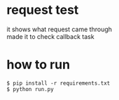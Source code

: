 # request test
it shows what request came through  
made it to check callback task

# how to run
```
$ pip install -r requirements.txt
$ python run.py
```